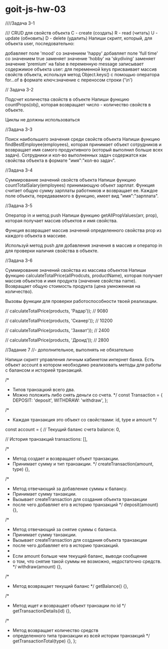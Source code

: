 # goit-js-hw-03

////Задача 3-1

/// CRUD для свойств объекта С - create (создать) R - read (читать) U - update
(обновить) D - delete (удалить) Напиши скрипт, который, для объекта user,
последовательно:

добавляет поле 'mood' со значением 'happy' добавляет поле 'full time' со
значением true заменяет значение 'hobby' на 'skydiving' заменяет значение
'premium' на false в переменную message записывает содержимое объекта user: для
переменной keys присваивает массив свойств объекта, используя метод
Object.keys() с помощью оператора for...of в формате ключ:значение c переносом
строки ('\n')

// Задача 3-2

Подсчет количества свойств в объекте Напиши функцию countProps(obj), которая
возвращает число - количество свойств в объекте.

Циклы не должны использоваться

//Задача 3-3

Поиск наибольшего значения среди свойств объекта Напиши функцию
findBestEmployee(employees), которая принимает объект сотрудников и возвращает
имя самого продуктивного (который выполнил больше всех задач). Сотрудники и
кол-во выполненных задач содержатся как свойства объекта в формате "имя":"кол-во
задач".

//Задача 3-4

Суммирование значений свойств объекта Напиши функцию countTotalSalary(employees)
принимающую объект зарплат. Функция считает общую сумму зарплаты работников и
возвращает ее. Каждое поле объекта, передаваемого в функцию, имеет вид
"имя":"зарплата".

//Задача 3-5

Оператор in и метод push Напиши функцию getAllPropValues(arr, prop), которая
получает массив объектов и имя свойства.

Функция возвращает массив значений определенного свойства prop из каждого
объекта в массиве.

Используй метод push для добавления значения в массив и оператор in для проверки
наличия свойства в объекте.

//Задача 3-6

Суммирование значений свойства из массива объектов Напиши функцию
calculateTotalPrice(allProdcuts, productName), которая получает массив объектов
и имя продукта (значение свойства name). Возвращает общую стоимость продукта
(цена умноженная на количество).

Вызовы функции для проверки работоспособности твоей реализации.

// calculateTotalPrice(products, 'Радар')); // 9080

// calculateTotalPrice(products, 'Сканер')); // 10200

// calculateTotalPrice(products, 'Захват')); // 2400

// calculateTotalPrice(products, 'Дроид')); // 2800

//Задание 7 //- дополнительное, выполнять не обязательно

Напиши скрипт управления личным кабинетом интернет банка. Есть объект account в
котором необходимо реализовать методы для работы с балансом и историей
транзакций.

/\*

- Типов транзацкий всего два.
- Можно положить либо снять деньги со счета. \*/ const Transaction = { DEPOSIT:
  'deposit', WITHDRAW: 'withdraw', };

/\*

- Каждая транзакция это объект со свойствами: id, type и amount \*/

const account = { // Текущий баланс счета balance: 0,

// История транзакций transactions: [],

/\*

- Метод создает и возвращает объект транзакции.
- Принимает сумму и тип транзакции. \*/ createTransaction(amount, type) {},

/\*

- Метод отвечающий за добавление суммы к балансу.
- Принимает сумму танзакции.
- Вызывает createTransaction для создания объекта транзакции
- после чего добавляет его в историю транзакций \*/ deposit(amount) {},

/\*

- Метод отвечающий за снятие суммы с баланса.
- Принимает сумму танзакции.
- Вызывает createTransaction для создания объекта транзакции
- после чего добавляет его в историю транзакций.
-
- Если amount больше чем текущий баланс, выводи сообщение
- о том, что снятие такой суммы не возможно, недостаточно средств. \*/
  withdraw(amount) {},

/\*

- Метод возвращает текущий баланс \*/ getBalance() {},

/\*

- Метод ищет и возвращает объект транзации по id \*/ getTransactionDetails(id)
  {},

/\*

- Метод возвращает количество средств
- определенного типа транзакции из всей истории транзакций \*/
  getTransactionTotal(type) {}, };
